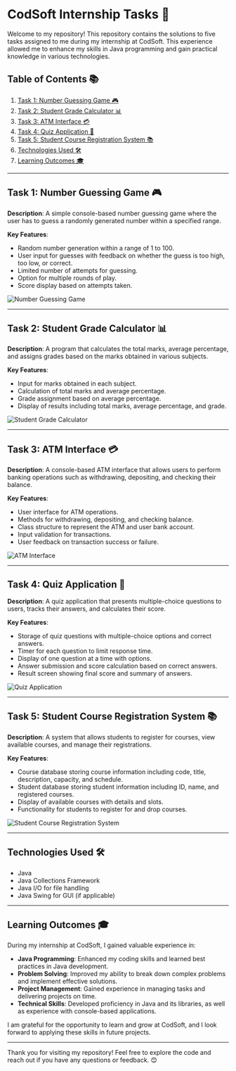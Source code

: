 # CodSoft Internship Tasks 🌟

Welcome to my repository! This repository contains the solutions to five tasks assigned to me during my internship at CodSoft. This experience allowed me to enhance my skills in Java programming and gain practical knowledge in various technologies.

## Table of Contents 📚

1. [Task 1: Number Guessing Game 🎮](#task-1-number-guessing-game)
2. [Task 2: Student Grade Calculator 📊](#task-2-student-grade-calculator)
3. [Task 3: ATM Interface 💳](#task-3-atm-interface)
4. [Task 4: Quiz Application 📝](#task-4-quiz-application)
5. [Task 5: Student Course Registration System 📚](#task-5-student-course-registration-system)
6. [Technologies Used 🛠️](#technologies-used)
7. [Learning Outcomes 🎓](#learning-outcomes)

---

## Task 1: Number Guessing Game 🎮

**Description**: A simple console-based number guessing game where the user has to guess a randomly generated number within a specified range.

**Key Features**:
- Random number generation within a range of 1 to 100.
- User input for guesses with feedback on whether the guess is too high, too low, or correct.
- Limited number of attempts for guessing.
- Option for multiple rounds of play.
- Score display based on attempts taken.

![Number Guessing Game](path/to/screenshot1.png)

---

## Task 2: Student Grade Calculator 📊

**Description**: A program that calculates the total marks, average percentage, and assigns grades based on the marks obtained in various subjects.

**Key Features**:
- Input for marks obtained in each subject.
- Calculation of total marks and average percentage.
- Grade assignment based on average percentage.
- Display of results including total marks, average percentage, and grade.

![Student Grade Calculator](path/to/screenshot2.png)

---

## Task 3: ATM Interface 💳

**Description**: A console-based ATM interface that allows users to perform banking operations such as withdrawing, depositing, and checking their balance.

**Key Features**:
- User interface for ATM operations.
- Methods for withdrawing, depositing, and checking balance.
- Class structure to represent the ATM and user bank account.
- Input validation for transactions.
- User feedback on transaction success or failure.

![ATM Interface](path/to/screenshot3.png)

---

## Task 4: Quiz Application 📝

**Description**: A quiz application that presents multiple-choice questions to users, tracks their answers, and calculates their score.

**Key Features**:
- Storage of quiz questions with multiple-choice options and correct answers.
- Timer for each question to limit response time.
- Display of one question at a time with options.
- Answer submission and score calculation based on correct answers.
- Result screen showing final score and summary of answers.

![Quiz Application](path/to/screenshot4.png)

---

## Task 5: Student Course Registration System 📚

**Description**: A system that allows students to register for courses, view available courses, and manage their registrations.

**Key Features**:
- Course database storing course information including code, title, description, capacity, and schedule.
- Student database storing student information including ID, name, and registered courses.
- Display of available courses with details and slots.
- Functionality for students to register for and drop courses.

![Student Course Registration System](path/to/screenshot5.png)

---

## Technologies Used 🛠️

- Java
- Java Collections Framework
- Java I/O for file handling
- Java Swing for GUI (if applicable)

---

## Learning Outcomes 🎓

During my internship at CodSoft, I gained valuable experience in:
- **Java Programming**: Enhanced my coding skills and learned best practices in Java development.
- **Problem Solving**: Improved my ability to break down complex problems and implement effective solutions.
- **Project Management**: Gained experience in managing tasks and delivering projects on time.
- **Technical Skills**: Developed proficiency in Java and its libraries, as well as experience with console-based applications.

I am grateful for the opportunity to learn and grow at CodSoft, and I look forward to applying these skills in future projects.

---

Thank you for visiting my repository! Feel free to explore the code and reach out if you have any questions or feedback. 😊
